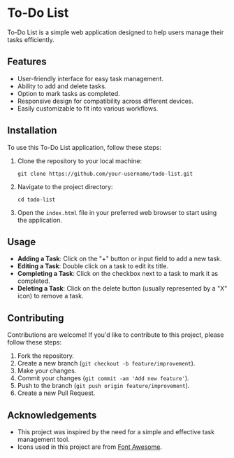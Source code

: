 # To-Do List

To-Do List is a simple web application designed to help users manage their tasks efficiently.

## Features

- User-friendly interface for easy task management.
- Ability to add and delete tasks.
- Option to mark tasks as completed.
- Responsive design for compatibility across different devices.
- Easily customizable to fit into various workflows.

## Installation

To use this To-Do List application, follow these steps:

1. Clone the repository to your local machine:

   ```
   git clone https://github.com/your-username/todo-list.git
   ```

2. Navigate to the project directory:

   ```
   cd todo-list
   ```

3. Open the `index.html` file in your preferred web browser to start using the application.

## Usage

- **Adding a Task**: Click on the "+" button or input field to add a new task.
- **Editing a Task**: Double click on a task to edit its title.
- **Completing a Task**: Click on the checkbox next to a task to mark it as completed.
- **Deleting a Task**: Click on the delete button (usually represented by a "X" icon) to remove a task.

## Contributing

Contributions are welcome! If you'd like to contribute to this project, please follow these steps:

1. Fork the repository.
2. Create a new branch (`git checkout -b feature/improvement`).
3. Make your changes.
4. Commit your changes (`git commit -am 'Add new feature'`).
5. Push to the branch (`git push origin feature/improvement`).
6. Create a new Pull Request.

## Acknowledgements

- This project was inspired by the need for a simple and effective task management tool.
- Icons used in this project are from [Font Awesome](https://fontawesome.com/).
